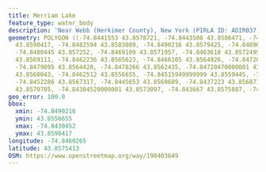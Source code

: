 ```yaml
---
title: Merriam Lake
feature_type: water_body
description: 'Near Webb (Herkimer County), New York (PIRLA ID: ADIR037)'
geometry: POLYGON ((-74.8441553 43.8578721, -74.8443508 43.8586471, -74.84485890000001
  43.8590417, -74.8482594 43.8583089, -74.8490216 43.8579425, -74.848963 43.857562,
  -74.8480445 43.857252, -74.8469109 43.8571957, -74.8463618 43.8572499, -74.8460163
  43.8569111, -74.8462236 43.8565623, -74.8466105 43.8564926, -74.8472876 43.8566022,
  -74.8479095 43.8564428, -74.8478266 43.8562435, -74.84720470000001 43.8561438, -74.8467211
  43.8560043, -74.8462512 43.8556655, -74.84515949999999 43.8559445, -74.8455326 43.8563232,
  -74.8452286 43.8567317, -74.8445653 43.8569609, -74.8437223 43.8568712, -74.84319720000001
  43.8570705, -74.84304520000001 43.8573097, -74.843667 43.8575887, -74.8441553 43.8578721))
geo_error: 100.0
bbox:
  xmin: -74.8490216
  ymin: 43.8556655
  xmax: -74.8430452
  ymax: 43.8590417
longitude: -74.8460265
latitude: 43.8575413
OSM: https://www.openstreetmap.org/way/198403649
---
```

